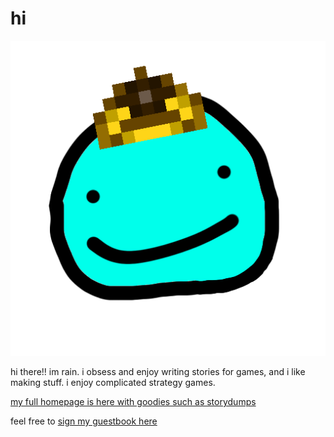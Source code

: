 # hi
![](raimn.png)

hi there!! im rain. i obsess and enjoy writing stories for games, and i like making stuff. i enjoy complicated strategy games.

[my full homepage is here with goodies such as storydumps](https://rain.is-going-to.cyou/)

feel free to [sign my guestbook here](https://github.com/Just-a-Unity-Dev/Just-a-Unity-Dev/issues/new?&body=sign%20my%20guest%20book%20by%20placing%20your%20name%20in%20the%20title,%20how%27d%20you%20get%20to%20this%20page%20and%20why?%20don%27t%20forget%20you%20have%20an%20entire%20notebook%20in%20your%20hands!)
